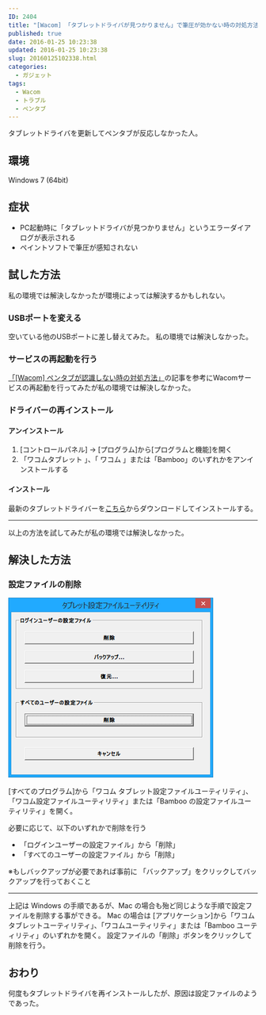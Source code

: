 ```yaml
---
ID: 2404
title: "[Wacom] 「タブレットドライバが見つかりません」で筆圧が効かない時の対処方法"
published: true
date: 2016-01-25 10:23:38
updated: 2016-01-25 10:23:38
slug: 20160125102338.html
categories:
  - ガジェット
tags:
  - Wacom
  - トラブル
  - ペンタブ
---
```


タブレットドライバを更新してペンタブが反応しなかった人。

<!--more-->
<h2>環境</h2>
Windows 7 (64bit)
<h2>症状</h2>
<ul>
  <li>PC起動時に「タブレットドライバが見つかりません」というエラーダイアログが表示される</li>
  <li>ペイントソフトで筆圧が感知されない</li>
</ul>
<h2>試した方法</h2>
私の環境では解決しなかったが環境によっては解決するかもしれない。

<h3>USBポートを変える</h3>
空いている他のUSBポートに差し替えてみた。
私の環境では解決しなかった。

<h3>サービスの再起動を行う</h3>
<a href="https://b.0218.jp/20120917193032.html">「[Wacom] ペンタブが認識しない時の対処方法」</a>の記事を参考にWacomサービスの再起動を行ってみたが私の環境では解決しなかった。
<h3>ドライバーの再インストール</h3>
<h4>アンインストール</h4>
<ol>
  <li>[コントロールパネル] -> [プログラム]から[プログラムと機能]を開く</li>
  <li>「ワコムタブレット 」、「 ワコム 」または「Bamboo」のいずれかをアンインストールする</li>
</ol>
<h4>インストール</h4>
最新のタブレットドライバーを<a href="http://tablet.wacom.co.jp/download/down1.html">こちら</a>からダウンロードしてインストールする。

<hr />

以上の方法を試してみたが私の環境では解決しなかった。

<h2>解決した方法</h2>
<h3>設定ファイルの削除</h3>

![ワコム タブレット設定ファイルユーティリティ](/images/wacom_tablet_utility.png)

[すべてのプログラム]から「ワコム タブレット設定ファイルユーティリティ」、「ワコム設定ファイルユーティリティ」または「Bamboo の設定ファイルユーティリティ」を開く。

必要に応じて、以下のいずれかで削除を行う

<ul>
  <li>「ログインユーザーの設定ファイル」から「削除」</li>
  <li>「すべてのユーザーの設定ファイル」から「削除」</li>
</ul>
※もしバックアップが必要であれば事前に 「バックアップ」をクリックしてバックアップを行っておくこと

<hr />

上記は Windows の手順であるが、Mac の場合も殆ど同じような手順で設定ファイルを削除する事ができる。
Mac の場合は [アプリケーション]から「ワコム タブレットユーティリティ」、「ワコムユーティリティ」または「Bamboo ユーティリティ」のいずれかを開く。
設定ファイルの「削除」ボタンをクリックして削除を行う。

<h2>おわり</h2>
何度もタブレットドライバを再インストールしたが、原因は設定ファイルのようであった。
